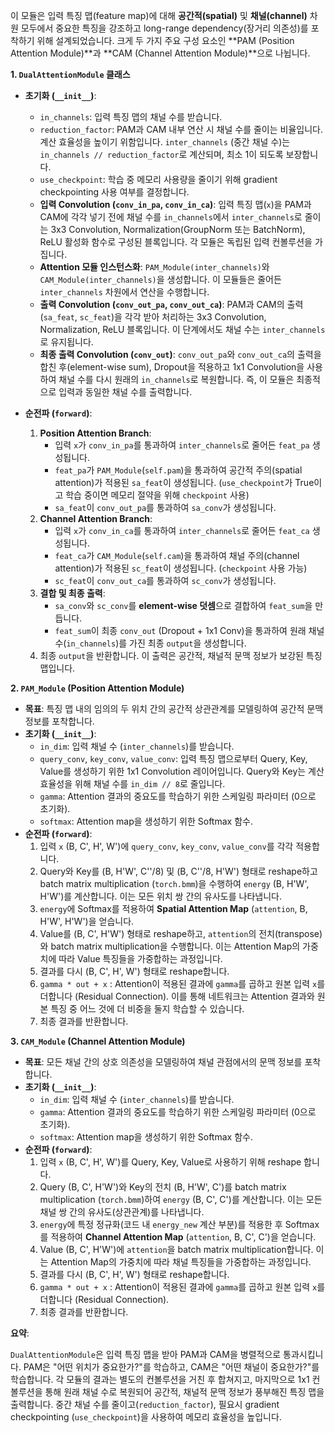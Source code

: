 이 모듈은 입력 특징 맵(feature map)에 대해 **공간적(spatial)** 및 **채널(channel)** 차원 모두에서 중요한 특징을 강조하고 long-range dependency(장거리 의존성)를 포착하기 위해 설계되었습니다. 크게 두 가지 주요 구성 요소인 **PAM (Position Attention Module)**과 **CAM (Channel Attention Module)**으로 나뉩니다.

**1. `DualAttentionModule` 클래스**

* **초기화 (`__init__`)**:
    * `in_channels`: 입력 특징 맵의 채널 수를 받습니다.
    * `reduction_factor`: PAM과 CAM 내부 연산 시 채널 수를 줄이는 비율입니다. 계산 효율성을 높이기 위함입니다. `inter_channels` (중간 채널 수)는 `in_channels // reduction_factor`로 계산되며, 최소 1이 되도록 보장합니다.
    * `use_checkpoint`: 학습 중 메모리 사용량을 줄이기 위해 gradient checkpointing 사용 여부를 결정합니다.
    * **입력 Convolution (`conv_in_pa`, `conv_in_ca`)**: 입력 특징 맵(`x`)을 PAM과 CAM에 각각 넣기 전에 채널 수를 `in_channels`에서 `inter_channels`로 줄이는 3x3 Convolution, Normalization(GroupNorm 또는 BatchNorm), ReLU 활성화 함수로 구성된 블록입니다. 각 모듈은 독립된 입력 컨볼루션을 가집니다.
    * **Attention 모듈 인스턴스화**: `PAM_Module(inter_channels)`와 `CAM_Module(inter_channels)`을 생성합니다. 이 모듈들은 줄어든 `inter_channels` 차원에서 연산을 수행합니다.
    * **출력 Convolution (`conv_out_pa`, `conv_out_ca`)**: PAM과 CAM의 출력(`sa_feat`, `sc_feat`)을 각각 받아 처리하는 3x3 Convolution, Normalization, ReLU 블록입니다. 이 단계에서도 채널 수는 `inter_channels`로 유지됩니다.
    * **최종 출력 Convolution (`conv_out`)**: `conv_out_pa`와 `conv_out_ca`의 출력을 합친 후(element-wise sum), Dropout을 적용하고 1x1 Convolution을 사용하여 채널 수를 다시 원래의 `in_channels`로 복원합니다. 즉, 이 모듈은 최종적으로 입력과 동일한 채널 수를 출력합니다.

* **순전파 (`forward`)**:
    1.  **Position Attention Branch**:
        * 입력 `x`가 `conv_in_pa`를 통과하여 `inter_channels`로 줄어든 `feat_pa` 생성됩니다.
        * `feat_pa`가 `PAM_Module`(`self.pam`)을 통과하여 공간적 주의(spatial attention)가 적용된 `sa_feat`이 생성됩니다. (`use_checkpoint`가 True이고 학습 중이면 메모리 절약을 위해 `checkpoint` 사용)
        * `sa_feat`이 `conv_out_pa`를 통과하여 `sa_conv`가 생성됩니다.
    2.  **Channel Attention Branch**:
        * 입력 `x`가 `conv_in_ca`를 통과하여 `inter_channels`로 줄어든 `feat_ca` 생성됩니다.
        * `feat_ca`가 `CAM_Module`(`self.cam`)을 통과하여 채널 주의(channel attention)가 적용된 `sc_feat`이 생성됩니다. (`checkpoint` 사용 가능)
        * `sc_feat`이 `conv_out_ca`를 통과하여 `sc_conv`가 생성됩니다.
    3.  **결합 및 최종 출력**:
        * `sa_conv`와 `sc_conv`를 **element-wise 덧셈**으로 결합하여 `feat_sum`을 만듭니다.
        * `feat_sum`이 최종 `conv_out` (Dropout + 1x1 Conv)을 통과하여 원래 채널 수(`in_channels`)를 가진 최종 `output`을 생성합니다.
    4.  최종 `output`을 반환합니다. 이 출력은 공간적, 채널적 문맥 정보가 보강된 특징 맵입니다.

**2. `PAM_Module` (Position Attention Module)**

* **목표**: 특징 맵 내의 임의의 두 위치 간의 공간적 상관관계를 모델링하여 공간적 문맥 정보를 포착합니다.
* **초기화 (`__init__`)**:
    * `in_dim`: 입력 채널 수 (`inter_channels`)를 받습니다.
    * `query_conv`, `key_conv`, `value_conv`: 입력 특징 맵으로부터 Query, Key, Value를 생성하기 위한 1x1 Convolution 레이어입니다. Query와 Key는 계산 효율성을 위해 채널 수를 `in_dim // 8`로 줄입니다.
    * `gamma`: Attention 결과의 중요도를 학습하기 위한 스케일링 파라미터 (0으로 초기화).
    * `softmax`: Attention map을 생성하기 위한 Softmax 함수.
* **순전파 (`forward`)**:
    1.  입력 `x` (B, C', H', W')에 `query_conv`, `key_conv`, `value_conv`를 각각 적용합니다.
    2.  Query와 Key를 (B, H'W', C''/8) 및 (B, C''/8, H'W') 형태로 reshape하고 batch matrix multiplication (`torch.bmm`)을 수행하여 `energy` (B, H'W', H'W')를 계산합니다. 이는 모든 위치 쌍 간의 유사도를 나타냅니다.
    3.  `energy`에 Softmax를 적용하여 **Spatial Attention Map** (`attention`, B, H'W', H'W')을 얻습니다.
    4.  Value를 (B, C', H'W') 형태로 reshape하고, `attention`의 전치(transpose)와 batch matrix multiplication을 수행합니다. 이는 Attention Map의 가중치에 따라 Value 특징들을 가중합하는 과정입니다.
    5.  결과를 다시 (B, C', H', W') 형태로 reshape합니다.
    6.  `gamma * out + x` : Attention이 적용된 결과에 `gamma`를 곱하고 원본 입력 `x`를 더합니다 (Residual Connection). 이를 통해 네트워크는 Attention 결과와 원본 특징 중 어느 것에 더 비중을 둘지 학습할 수 있습니다.
    7.  최종 결과를 반환합니다.

**3. `CAM_Module` (Channel Attention Module)**

* **목표**: 모든 채널 간의 상호 의존성을 모델링하여 채널 관점에서의 문맥 정보를 포착합니다.
* **초기화 (`__init__`)**:
    * `in_dim`: 입력 채널 수 (`inter_channels`)를 받습니다.
    * `gamma`: Attention 결과의 중요도를 학습하기 위한 스케일링 파라미터 (0으로 초기화).
    * `softmax`: Attention map을 생성하기 위한 Softmax 함수.
* **순전파 (`forward`)**:
    1.  입력 `x` (B, C', H', W')를 Query, Key, Value로 사용하기 위해 reshape 합니다.
    2.  Query (B, C', H'W')와 Key의 전치 (B, H'W', C')를 batch matrix multiplication (`torch.bmm`)하여 `energy` (B, C', C')를 계산합니다. 이는 모든 채널 쌍 간의 유사도(상관관계)를 나타냅니다.
    3.  `energy`에 특정 정규화(코드 내 `energy_new` 계산 부분)를 적용한 후 Softmax를 적용하여 **Channel Attention Map** (`attention`, B, C', C')을 얻습니다.
    4.  Value (B, C', H'W')에 `attention`을 batch matrix multiplication합니다. 이는 Attention Map의 가중치에 따라 채널 특징들을 가중합하는 과정입니다.
    5.  결과를 다시 (B, C', H', W') 형태로 reshape합니다.
    6.  `gamma * out + x` : Attention이 적용된 결과에 `gamma`를 곱하고 원본 입력 `x`를 더합니다 (Residual Connection).
    7.  최종 결과를 반환합니다.

**요약**:

`DualAttentionModule`은 입력 특징 맵을 받아 PAM과 CAM을 병렬적으로 통과시킵니다. PAM은 "어떤 위치가 중요한가?"를 학습하고, CAM은 "어떤 채널이 중요한가?"를 학습합니다. 각 모듈의 결과는 별도의 컨볼루션을 거친 후 합쳐지고, 마지막으로 1x1 컨볼루션을 통해 원래 채널 수로 복원되어 공간적, 채널적 문맥 정보가 풍부해진 특징 맵을 출력합니다. 중간 채널 수를 줄이고(`reduction_factor`), 필요시 gradient checkpointing (`use_checkpoint`)을 사용하여 메모리 효율성을 높입니다.
